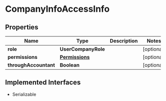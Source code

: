 

# CompanyInfoAccessInfo


## Properties

Name | Type | Description | Notes
------------ | ------------- | ------------- | -------------
**role** | **UserCompanyRole** |  |  [optional]
**permissions** | [**Permissions**](Permissions.md) |  |  [optional]
**throughAccountant** | **Boolean** |  |  [optional]


## Implemented Interfaces

* Serializable



